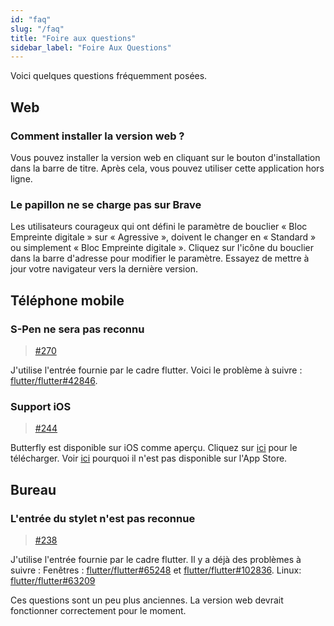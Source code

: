 ```yaml
---
id: "faq"
slug: "/faq"
title: "Foire aux questions"
sidebar_label: "Foire Aux Questions"
---
```


Voici quelques questions fréquemment posées.

## Web

### Comment installer la version web ?

Vous pouvez installer la version web en cliquant sur le bouton d'installation dans la barre de titre. Après cela, vous pouvez utiliser cette application hors ligne.

### Le papillon ne se charge pas sur Brave

Les utilisateurs courageux qui ont défini le paramètre de bouclier « Bloc Empreinte digitale » sur « Agressive », doivent le changer en « Standard » ou simplement « Bloc Empreinte digitale ». Cliquez sur l'icône du bouclier dans la barre d'adresse pour modifier le paramètre. Essayez de mettre à jour votre navigateur vers la dernière version.

## Téléphone mobile

### S-Pen ne sera pas reconnu

> [#270](https://github.com/LinwoodDev/Butterfly/issues/270)

J'utilise l'entrée fournie par le cadre flutter. Voici le problème à suivre : [flutter/flutter#42846](https://github.com/flutter/flutter/issues/42846).

### Support iOS

> [#244](https://github.com/LinwoodDev/Butterfly/issues/244)

Butterfly est disponible sur iOS comme aperçu. Cliquez sur [ici](https://butterfly.linwood.dev/downloads/ios) pour le télécharger. Voir [ici](https://github.com/LinwoodDev/Butterfly/issues/244#issuecomment-1935460878) pourquoi il n'est pas disponible sur l'App Store.

## Bureau

### L'entrée du stylet n'est pas reconnue

> [#238](https://github.com/LinwoodDev/Butterfly/issues/238)

J'utilise l'entrée fournie par le cadre flutter. Il y a déjà des problèmes à suivre : Fenêtres : [flutter/flutter#65248](https://github.com/flutter/flutter/issues/65248) et [flutter/flutter#102836](https://github.com/flutter/flutter/issues/102836). Linux: [flutter/flutter#63209](https://github.com/flutter/flutter/issues/63209)

Ces questions sont un peu plus anciennes. La version web devrait fonctionner correctement pour le moment.
